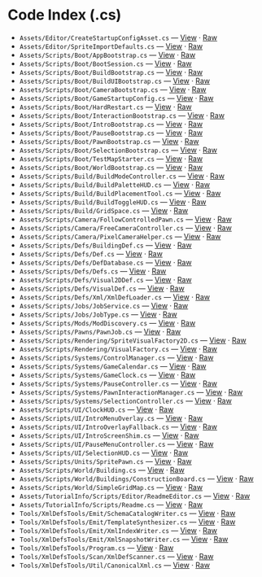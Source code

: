 # Code Index (.cs)

- `Assets/Editor/CreateStartupConfigAsset.cs` — [View](https://github.com/Natangry/FantasyColony/blob/main/Assets/Editor/CreateStartupConfigAsset.cs) · [Raw](https://raw.githubusercontent.com/Natangry/FantasyColony/main/Assets/Editor/CreateStartupConfigAsset.cs)
- `Assets/Editor/SpriteImportDefaults.cs` — [View](https://github.com/Natangry/FantasyColony/blob/main/Assets/Editor/SpriteImportDefaults.cs) · [Raw](https://raw.githubusercontent.com/Natangry/FantasyColony/main/Assets/Editor/SpriteImportDefaults.cs)
- `Assets/Scripts/Boot/AppBootstrap.cs` — [View](https://github.com/Natangry/FantasyColony/blob/main/Assets/Scripts/Boot/AppBootstrap.cs) · [Raw](https://raw.githubusercontent.com/Natangry/FantasyColony/main/Assets/Scripts/Boot/AppBootstrap.cs)
- `Assets/Scripts/Boot/BootSession.cs` — [View](https://github.com/Natangry/FantasyColony/blob/main/Assets/Scripts/Boot/BootSession.cs) · [Raw](https://raw.githubusercontent.com/Natangry/FantasyColony/main/Assets/Scripts/Boot/BootSession.cs)
- `Assets/Scripts/Boot/BuildBootstrap.cs` — [View](https://github.com/Natangry/FantasyColony/blob/main/Assets/Scripts/Boot/BuildBootstrap.cs) · [Raw](https://raw.githubusercontent.com/Natangry/FantasyColony/main/Assets/Scripts/Boot/BuildBootstrap.cs)
- `Assets/Scripts/Boot/BuildUIBootstrap.cs` — [View](https://github.com/Natangry/FantasyColony/blob/main/Assets/Scripts/Boot/BuildUIBootstrap.cs) · [Raw](https://raw.githubusercontent.com/Natangry/FantasyColony/main/Assets/Scripts/Boot/BuildUIBootstrap.cs)
- `Assets/Scripts/Boot/CameraBootstrap.cs` — [View](https://github.com/Natangry/FantasyColony/blob/main/Assets/Scripts/Boot/CameraBootstrap.cs) · [Raw](https://raw.githubusercontent.com/Natangry/FantasyColony/main/Assets/Scripts/Boot/CameraBootstrap.cs)
- `Assets/Scripts/Boot/GameStartupConfig.cs` — [View](https://github.com/Natangry/FantasyColony/blob/main/Assets/Scripts/Boot/GameStartupConfig.cs) · [Raw](https://raw.githubusercontent.com/Natangry/FantasyColony/main/Assets/Scripts/Boot/GameStartupConfig.cs)
- `Assets/Scripts/Boot/HardRestart.cs` — [View](https://github.com/Natangry/FantasyColony/blob/main/Assets/Scripts/Boot/HardRestart.cs) · [Raw](https://raw.githubusercontent.com/Natangry/FantasyColony/main/Assets/Scripts/Boot/HardRestart.cs)
- `Assets/Scripts/Boot/InteractionBootstrap.cs` — [View](https://github.com/Natangry/FantasyColony/blob/main/Assets/Scripts/Boot/InteractionBootstrap.cs) · [Raw](https://raw.githubusercontent.com/Natangry/FantasyColony/main/Assets/Scripts/Boot/InteractionBootstrap.cs)
- `Assets/Scripts/Boot/IntroBootstrap.cs` — [View](https://github.com/Natangry/FantasyColony/blob/main/Assets/Scripts/Boot/IntroBootstrap.cs) · [Raw](https://raw.githubusercontent.com/Natangry/FantasyColony/main/Assets/Scripts/Boot/IntroBootstrap.cs)
- `Assets/Scripts/Boot/PauseBootstrap.cs` — [View](https://github.com/Natangry/FantasyColony/blob/main/Assets/Scripts/Boot/PauseBootstrap.cs) · [Raw](https://raw.githubusercontent.com/Natangry/FantasyColony/main/Assets/Scripts/Boot/PauseBootstrap.cs)
- `Assets/Scripts/Boot/PawnBootstrap.cs` — [View](https://github.com/Natangry/FantasyColony/blob/main/Assets/Scripts/Boot/PawnBootstrap.cs) · [Raw](https://raw.githubusercontent.com/Natangry/FantasyColony/main/Assets/Scripts/Boot/PawnBootstrap.cs)
- `Assets/Scripts/Boot/SelectionBootstrap.cs` — [View](https://github.com/Natangry/FantasyColony/blob/main/Assets/Scripts/Boot/SelectionBootstrap.cs) · [Raw](https://raw.githubusercontent.com/Natangry/FantasyColony/main/Assets/Scripts/Boot/SelectionBootstrap.cs)
- `Assets/Scripts/Boot/TestMapStarter.cs` — [View](https://github.com/Natangry/FantasyColony/blob/main/Assets/Scripts/Boot/TestMapStarter.cs) · [Raw](https://raw.githubusercontent.com/Natangry/FantasyColony/main/Assets/Scripts/Boot/TestMapStarter.cs)
- `Assets/Scripts/Boot/WorldBootstrap.cs` — [View](https://github.com/Natangry/FantasyColony/blob/main/Assets/Scripts/Boot/WorldBootstrap.cs) · [Raw](https://raw.githubusercontent.com/Natangry/FantasyColony/main/Assets/Scripts/Boot/WorldBootstrap.cs)
- `Assets/Scripts/Build/BuildModeController.cs` — [View](https://github.com/Natangry/FantasyColony/blob/main/Assets/Scripts/Build/BuildModeController.cs) · [Raw](https://raw.githubusercontent.com/Natangry/FantasyColony/main/Assets/Scripts/Build/BuildModeController.cs)
- `Assets/Scripts/Build/BuildPaletteHUD.cs` — [View](https://github.com/Natangry/FantasyColony/blob/main/Assets/Scripts/Build/BuildPaletteHUD.cs) · [Raw](https://raw.githubusercontent.com/Natangry/FantasyColony/main/Assets/Scripts/Build/BuildPaletteHUD.cs)
- `Assets/Scripts/Build/BuildPlacementTool.cs` — [View](https://github.com/Natangry/FantasyColony/blob/main/Assets/Scripts/Build/BuildPlacementTool.cs) · [Raw](https://raw.githubusercontent.com/Natangry/FantasyColony/main/Assets/Scripts/Build/BuildPlacementTool.cs)
- `Assets/Scripts/Build/BuildToggleHUD.cs` — [View](https://github.com/Natangry/FantasyColony/blob/main/Assets/Scripts/Build/BuildToggleHUD.cs) · [Raw](https://raw.githubusercontent.com/Natangry/FantasyColony/main/Assets/Scripts/Build/BuildToggleHUD.cs)
- `Assets/Scripts/Build/GridSpace.cs` — [View](https://github.com/Natangry/FantasyColony/blob/main/Assets/Scripts/Build/GridSpace.cs) · [Raw](https://raw.githubusercontent.com/Natangry/FantasyColony/main/Assets/Scripts/Build/GridSpace.cs)
- `Assets/Scripts/Camera/FollowControlledPawn.cs` — [View](https://github.com/Natangry/FantasyColony/blob/main/Assets/Scripts/Camera/FollowControlledPawn.cs) · [Raw](https://raw.githubusercontent.com/Natangry/FantasyColony/main/Assets/Scripts/Camera/FollowControlledPawn.cs)
- `Assets/Scripts/Camera/FreeCameraController.cs` — [View](https://github.com/Natangry/FantasyColony/blob/main/Assets/Scripts/Camera/FreeCameraController.cs) · [Raw](https://raw.githubusercontent.com/Natangry/FantasyColony/main/Assets/Scripts/Camera/FreeCameraController.cs)
- `Assets/Scripts/Camera/PixelCameraHelper.cs` — [View](https://github.com/Natangry/FantasyColony/blob/main/Assets/Scripts/Camera/PixelCameraHelper.cs) · [Raw](https://raw.githubusercontent.com/Natangry/FantasyColony/main/Assets/Scripts/Camera/PixelCameraHelper.cs)
- `Assets/Scripts/Defs/BuildingDef.cs` — [View](https://github.com/Natangry/FantasyColony/blob/main/Assets/Scripts/Defs/BuildingDef.cs) · [Raw](https://raw.githubusercontent.com/Natangry/FantasyColony/main/Assets/Scripts/Defs/BuildingDef.cs)
- `Assets/Scripts/Defs/Def.cs` — [View](https://github.com/Natangry/FantasyColony/blob/main/Assets/Scripts/Defs/Def.cs) · [Raw](https://raw.githubusercontent.com/Natangry/FantasyColony/main/Assets/Scripts/Defs/Def.cs)
- `Assets/Scripts/Defs/DefDatabase.cs` — [View](https://github.com/Natangry/FantasyColony/blob/main/Assets/Scripts/Defs/DefDatabase.cs) · [Raw](https://raw.githubusercontent.com/Natangry/FantasyColony/main/Assets/Scripts/Defs/DefDatabase.cs)
- `Assets/Scripts/Defs/Defs.cs` — [View](https://github.com/Natangry/FantasyColony/blob/main/Assets/Scripts/Defs/Defs.cs) · [Raw](https://raw.githubusercontent.com/Natangry/FantasyColony/main/Assets/Scripts/Defs/Defs.cs)
- `Assets/Scripts/Defs/Visual2DDef.cs` — [View](https://github.com/Natangry/FantasyColony/blob/main/Assets/Scripts/Defs/Visual2DDef.cs) · [Raw](https://raw.githubusercontent.com/Natangry/FantasyColony/main/Assets/Scripts/Defs/Visual2DDef.cs)
- `Assets/Scripts/Defs/VisualDef.cs` — [View](https://github.com/Natangry/FantasyColony/blob/main/Assets/Scripts/Defs/VisualDef.cs) · [Raw](https://raw.githubusercontent.com/Natangry/FantasyColony/main/Assets/Scripts/Defs/VisualDef.cs)
- `Assets/Scripts/Defs/Xml/XmlDefLoader.cs` — [View](https://github.com/Natangry/FantasyColony/blob/main/Assets/Scripts/Defs/Xml/XmlDefLoader.cs) · [Raw](https://raw.githubusercontent.com/Natangry/FantasyColony/main/Assets/Scripts/Defs/Xml/XmlDefLoader.cs)
- `Assets/Scripts/Jobs/JobService.cs` — [View](https://github.com/Natangry/FantasyColony/blob/main/Assets/Scripts/Jobs/JobService.cs) · [Raw](https://raw.githubusercontent.com/Natangry/FantasyColony/main/Assets/Scripts/Jobs/JobService.cs)
- `Assets/Scripts/Jobs/JobType.cs` — [View](https://github.com/Natangry/FantasyColony/blob/main/Assets/Scripts/Jobs/JobType.cs) · [Raw](https://raw.githubusercontent.com/Natangry/FantasyColony/main/Assets/Scripts/Jobs/JobType.cs)
- `Assets/Scripts/Mods/ModDiscovery.cs` — [View](https://github.com/Natangry/FantasyColony/blob/main/Assets/Scripts/Mods/ModDiscovery.cs) · [Raw](https://raw.githubusercontent.com/Natangry/FantasyColony/main/Assets/Scripts/Mods/ModDiscovery.cs)
- `Assets/Scripts/Pawns/PawnJob.cs` — [View](https://github.com/Natangry/FantasyColony/blob/main/Assets/Scripts/Pawns/PawnJob.cs) · [Raw](https://raw.githubusercontent.com/Natangry/FantasyColony/main/Assets/Scripts/Pawns/PawnJob.cs)
- `Assets/Scripts/Rendering/SpriteVisualFactory2D.cs` — [View](https://github.com/Natangry/FantasyColony/blob/main/Assets/Scripts/Rendering/SpriteVisualFactory2D.cs) · [Raw](https://raw.githubusercontent.com/Natangry/FantasyColony/main/Assets/Scripts/Rendering/SpriteVisualFactory2D.cs)
- `Assets/Scripts/Rendering/VisualFactory.cs` — [View](https://github.com/Natangry/FantasyColony/blob/main/Assets/Scripts/Rendering/VisualFactory.cs) · [Raw](https://raw.githubusercontent.com/Natangry/FantasyColony/main/Assets/Scripts/Rendering/VisualFactory.cs)
- `Assets/Scripts/Systems/ControlManager.cs` — [View](https://github.com/Natangry/FantasyColony/blob/main/Assets/Scripts/Systems/ControlManager.cs) · [Raw](https://raw.githubusercontent.com/Natangry/FantasyColony/main/Assets/Scripts/Systems/ControlManager.cs)
- `Assets/Scripts/Systems/GameCalendar.cs` — [View](https://github.com/Natangry/FantasyColony/blob/main/Assets/Scripts/Systems/GameCalendar.cs) · [Raw](https://raw.githubusercontent.com/Natangry/FantasyColony/main/Assets/Scripts/Systems/GameCalendar.cs)
- `Assets/Scripts/Systems/GameClock.cs` — [View](https://github.com/Natangry/FantasyColony/blob/main/Assets/Scripts/Systems/GameClock.cs) · [Raw](https://raw.githubusercontent.com/Natangry/FantasyColony/main/Assets/Scripts/Systems/GameClock.cs)
- `Assets/Scripts/Systems/PauseController.cs` — [View](https://github.com/Natangry/FantasyColony/blob/main/Assets/Scripts/Systems/PauseController.cs) · [Raw](https://raw.githubusercontent.com/Natangry/FantasyColony/main/Assets/Scripts/Systems/PauseController.cs)
- `Assets/Scripts/Systems/PawnInteractionManager.cs` — [View](https://github.com/Natangry/FantasyColony/blob/main/Assets/Scripts/Systems/PawnInteractionManager.cs) · [Raw](https://raw.githubusercontent.com/Natangry/FantasyColony/main/Assets/Scripts/Systems/PawnInteractionManager.cs)
- `Assets/Scripts/Systems/SelectionController.cs` — [View](https://github.com/Natangry/FantasyColony/blob/main/Assets/Scripts/Systems/SelectionController.cs) · [Raw](https://raw.githubusercontent.com/Natangry/FantasyColony/main/Assets/Scripts/Systems/SelectionController.cs)
- `Assets/Scripts/UI/ClockHUD.cs` — [View](https://github.com/Natangry/FantasyColony/blob/main/Assets/Scripts/UI/ClockHUD.cs) · [Raw](https://raw.githubusercontent.com/Natangry/FantasyColony/main/Assets/Scripts/UI/ClockHUD.cs)
- `Assets/Scripts/UI/IntroMenuOverlay.cs` — [View](https://github.com/Natangry/FantasyColony/blob/main/Assets/Scripts/UI/IntroMenuOverlay.cs) · [Raw](https://raw.githubusercontent.com/Natangry/FantasyColony/main/Assets/Scripts/UI/IntroMenuOverlay.cs)
- `Assets/Scripts/UI/IntroOverlayFallback.cs` — [View](https://github.com/Natangry/FantasyColony/blob/main/Assets/Scripts/UI/IntroOverlayFallback.cs) · [Raw](https://raw.githubusercontent.com/Natangry/FantasyColony/main/Assets/Scripts/UI/IntroOverlayFallback.cs)
- `Assets/Scripts/UI/IntroScreenShim.cs` — [View](https://github.com/Natangry/FantasyColony/blob/main/Assets/Scripts/UI/IntroScreenShim.cs) · [Raw](https://raw.githubusercontent.com/Natangry/FantasyColony/main/Assets/Scripts/UI/IntroScreenShim.cs)
- `Assets/Scripts/UI/PauseMenuController.cs` — [View](https://github.com/Natangry/FantasyColony/blob/main/Assets/Scripts/UI/PauseMenuController.cs) · [Raw](https://raw.githubusercontent.com/Natangry/FantasyColony/main/Assets/Scripts/UI/PauseMenuController.cs)
- `Assets/Scripts/UI/SelectionHUD.cs` — [View](https://github.com/Natangry/FantasyColony/blob/main/Assets/Scripts/UI/SelectionHUD.cs) · [Raw](https://raw.githubusercontent.com/Natangry/FantasyColony/main/Assets/Scripts/UI/SelectionHUD.cs)
- `Assets/Scripts/Units/SpritePawn.cs` — [View](https://github.com/Natangry/FantasyColony/blob/main/Assets/Scripts/Units/SpritePawn.cs) · [Raw](https://raw.githubusercontent.com/Natangry/FantasyColony/main/Assets/Scripts/Units/SpritePawn.cs)
- `Assets/Scripts/World/Building.cs` — [View](https://github.com/Natangry/FantasyColony/blob/main/Assets/Scripts/World/Building.cs) · [Raw](https://raw.githubusercontent.com/Natangry/FantasyColony/main/Assets/Scripts/World/Building.cs)
- `Assets/Scripts/World/Buildings/ConstructionBoard.cs` — [View](https://github.com/Natangry/FantasyColony/blob/main/Assets/Scripts/World/Buildings/ConstructionBoard.cs) · [Raw](https://raw.githubusercontent.com/Natangry/FantasyColony/main/Assets/Scripts/World/Buildings/ConstructionBoard.cs)
- `Assets/Scripts/World/SimpleGridMap.cs` — [View](https://github.com/Natangry/FantasyColony/blob/main/Assets/Scripts/World/SimpleGridMap.cs) · [Raw](https://raw.githubusercontent.com/Natangry/FantasyColony/main/Assets/Scripts/World/SimpleGridMap.cs)
- `Assets/TutorialInfo/Scripts/Editor/ReadmeEditor.cs` — [View](https://github.com/Natangry/FantasyColony/blob/main/Assets/TutorialInfo/Scripts/Editor/ReadmeEditor.cs) · [Raw](https://raw.githubusercontent.com/Natangry/FantasyColony/main/Assets/TutorialInfo/Scripts/Editor/ReadmeEditor.cs)
- `Assets/TutorialInfo/Scripts/Readme.cs` — [View](https://github.com/Natangry/FantasyColony/blob/main/Assets/TutorialInfo/Scripts/Readme.cs) · [Raw](https://raw.githubusercontent.com/Natangry/FantasyColony/main/Assets/TutorialInfo/Scripts/Readme.cs)
- `Tools/XmlDefsTools/Emit/SchemaCatalogWriter.cs` — [View](https://github.com/Natangry/FantasyColony/blob/main/Tools/XmlDefsTools/Emit/SchemaCatalogWriter.cs) · [Raw](https://raw.githubusercontent.com/Natangry/FantasyColony/main/Tools/XmlDefsTools/Emit/SchemaCatalogWriter.cs)
- `Tools/XmlDefsTools/Emit/TemplateSynthesizer.cs` — [View](https://github.com/Natangry/FantasyColony/blob/main/Tools/XmlDefsTools/Emit/TemplateSynthesizer.cs) · [Raw](https://raw.githubusercontent.com/Natangry/FantasyColony/main/Tools/XmlDefsTools/Emit/TemplateSynthesizer.cs)
- `Tools/XmlDefsTools/Emit/XmlIndexWriter.cs` — [View](https://github.com/Natangry/FantasyColony/blob/main/Tools/XmlDefsTools/Emit/XmlIndexWriter.cs) · [Raw](https://raw.githubusercontent.com/Natangry/FantasyColony/main/Tools/XmlDefsTools/Emit/XmlIndexWriter.cs)
- `Tools/XmlDefsTools/Emit/XmlSnapshotWriter.cs` — [View](https://github.com/Natangry/FantasyColony/blob/main/Tools/XmlDefsTools/Emit/XmlSnapshotWriter.cs) · [Raw](https://raw.githubusercontent.com/Natangry/FantasyColony/main/Tools/XmlDefsTools/Emit/XmlSnapshotWriter.cs)
- `Tools/XmlDefsTools/Program.cs` — [View](https://github.com/Natangry/FantasyColony/blob/main/Tools/XmlDefsTools/Program.cs) · [Raw](https://raw.githubusercontent.com/Natangry/FantasyColony/main/Tools/XmlDefsTools/Program.cs)
- `Tools/XmlDefsTools/Scan/XmlDefScanner.cs` — [View](https://github.com/Natangry/FantasyColony/blob/main/Tools/XmlDefsTools/Scan/XmlDefScanner.cs) · [Raw](https://raw.githubusercontent.com/Natangry/FantasyColony/main/Tools/XmlDefsTools/Scan/XmlDefScanner.cs)
- `Tools/XmlDefsTools/Util/CanonicalXml.cs` — [View](https://github.com/Natangry/FantasyColony/blob/main/Tools/XmlDefsTools/Util/CanonicalXml.cs) · [Raw](https://raw.githubusercontent.com/Natangry/FantasyColony/main/Tools/XmlDefsTools/Util/CanonicalXml.cs)

